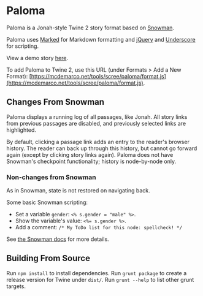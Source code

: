 # Paloma

Paloma is a Jonah-style Twine 2 story format based on [Snowman](https://bitbucket.org/klembot/snowman-2/).

Paloma uses [Marked](https://github.com/chjj/marked/) for Markdown formatting and [jQuery](http://jquery.com) and [Underscore](http://underscorejs.org/) for scripting.

View a demo story [here](http://mcdemarco.net/tools/scree/test-paloma.html).

To add Paloma to Twine 2, use this URL (under Formats > Add a New Format): [https://mcdemarco.net/tools/scree/paloma/format.js](https://mcdemarco.net/tools/scree/paloma/format.js).

## Changes From Snowman

Paloma displays a running log of all passages, like Jonah.  All story links from previous passages are disabled, and previously selected links are highlighted.

By default, clicking a passage link adds an entry to the reader's browser history.  The reader can back up through this history, but cannot go forward again (except by clicking story links again).  Paloma does not have Snowman's checkpoint functionality; history is node-by-node only.

### Non-changes from Snowman

As in Snowman, state is not restored on navigating back.

Some basic Snowman scripting:

* Set a variable `gender`:  `<% s.gender = "male" %>`.
* Show the variable's value:  `<%= s.gender %>`.
* Add a comment: `/* My ToDo list for this node: spellcheck! */`

See [the Snowman docs](https://bitbucket.org/klembot/snowman-2/) for more details.

## Building From Source

Run `npm install` to install dependencies.  Run `grunt package` to create a release version for Twine under `dist/`.  Run `grunt --help` to list other grunt targets.

